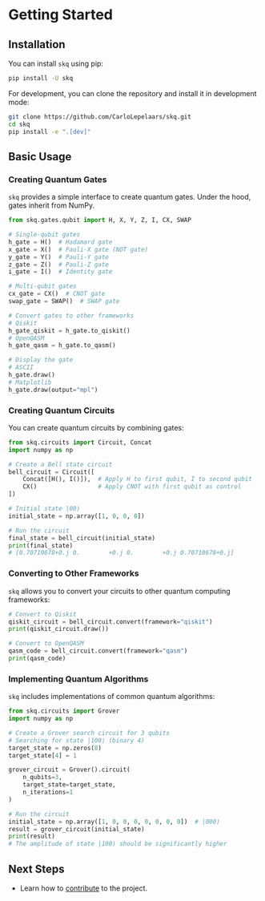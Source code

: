 # Getting Started

## Installation

You can install `skq` using pip:

```bash
pip install -U skq
```

For development, you can clone the repository and install it in development mode:

```bash
git clone https://github.com/CarloLepelaars/skq.git
cd skq
pip install -e ".[dev]"
```

## Basic Usage

### Creating Quantum Gates

`skq` provides a simple interface to create quantum gates. Under the hood, gates inherit from NumPy.

```python
from skq.gates.qubit import H, X, Y, Z, I, CX, SWAP

# Single-qubit gates
h_gate = H()  # Hadamard gate
x_gate = X()  # Pauli-X gate (NOT gate)
y_gate = Y()  # Pauli-Y gate
z_gate = Z()  # Pauli-Z gate
i_gate = I()  # Identity gate

# Multi-qubit gates
cx_gate = CX()  # CNOT gate
swap_gate = SWAP()  # SWAP gate

# Convert gates to other frameworks
# Qiskit
h_gate_qiskit = h_gate.to_qiskit()
# OpenQASM
h_gate_qasm = h_gate.to_qasm()

# Display the gate
# ASCII
h_gate.draw()
# Matplotlib
h_gate.draw(output="mpl")
```

### Creating Quantum Circuits

You can create quantum circuits by combining gates:

```python
from skq.circuits import Circuit, Concat
import numpy as np

# Create a Bell state circuit
bell_circuit = Circuit([
    Concat([H(), I()]),  # Apply H to first qubit, I to second qubit
    CX()                 # Apply CNOT with first qubit as control
])

# Initial state |00⟩
initial_state = np.array([1, 0, 0, 0])

# Run the circuit
final_state = bell_circuit(initial_state)
print(final_state)
# [0.70710678+0.j 0.        +0.j 0.        +0.j 0.70710678+0.j]
```

### Converting to Other Frameworks

`skq` allows you to convert your circuits to other quantum computing frameworks:

```python
# Convert to Qiskit
qiskit_circuit = bell_circuit.convert(framework="qiskit")
print(qiskit_circuit.draw())

# Convert to OpenQASM
qasm_code = bell_circuit.convert(framework="qasm")
print(qasm_code)
```

### Implementing Quantum Algorithms

`skq` includes implementations of common quantum algorithms:

```python
from skq.circuits import Grover
import numpy as np

# Create a Grover search circuit for 3 qubits
# Searching for state |100⟩ (binary 4)
target_state = np.zeros(8)
target_state[4] = 1

grover_circuit = Grover().circuit(
    n_qubits=3,
    target_state=target_state,
    n_iterations=1
)

# Run the circuit
initial_state = np.array([1, 0, 0, 0, 0, 0, 0, 0])  # |000⟩
result = grover_circuit(initial_state)
print(result)
# The amplitude of state |100⟩ should be significantly higher
```

## Next Steps

- Learn how to [contribute](contributing.md) to the project.